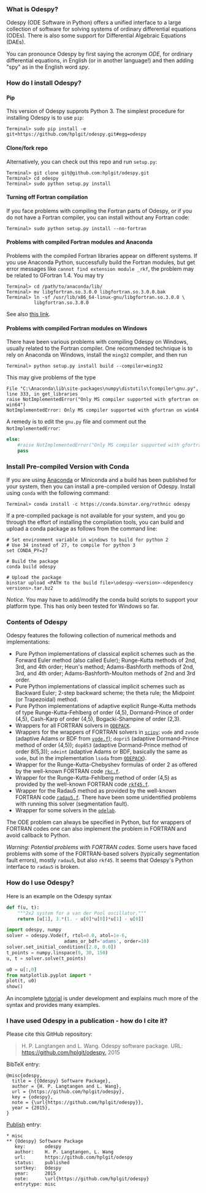 ### What is Odespy?

Odespy (ODE Software in Python) offers a unified interface to a
large collection of software for solving systems of ordinary
differential equations (ODEs). There is also some support for
Differential Algebraic Equations (DAEs).

You can pronounce Odespy by first saying the acronym *ODE*, for
ordinary differential equations, in English (or in another language!)
and then adding "spy" as in the English word *spy*.

### How do I install Odespy?

#### Pip

This version of Odespy supprots Python 3.  The simplest procedure for
installing Odespy is to use `pip`:


```
Terminal> sudo pip install -e git+https://github.com/hplgit/odespy.git#egg=odespy
```

#### Clone/fork repo

Alternatively, you can check out this repo and run `setup.py`:


```
Terminal> git clone git@github.com:hplgit/odespy.git
Terminal> cd odespy
Terminal> sudo python setup.py install
```

#### Turning off Fortran compilation

If you face problems with compiling the Fortran parts of Odespy,
or if you do not have a Fortran compiler, you can install without
any Fortran code:


```
Terminal> sudo python setup.py install --no-fortran
```

#### Problems with compiled Fortran modules and Anaconda

Problems with the compiled Fortran libraries appear on different systems.
If you use Anaconda Python, successfully build the Fortran modules, but
get error messages like `cannot find extension module _rkf`, the problem
may be related to GFortran 1.4. You may try


```
Terminal> cd /path/to/anaconda/lib/
Terminal> mv libgfortran.so.3.0.0 libgfortran.so.3.0.0.bak
Terminal> ln -sf /usr/lib/x86_64-linux-gnu/libgfortran.so.3.0.0 \
          libgfortran.so.3.0.0
```

See also [this link](http://stackoverflow.com/questions/9628273/libgfortran-version-gfortran-1-4-not-found).

#### Problems with compiled Fortran modules on Windows

There have been various problems with compiling Odespy on Windows,
usually related to the Fortran compiler.
One recommended technique is to rely on Anaconda on Windows,
install the `ming32` compiler, and then run


```
Terminal> python setup.py install build --compiler=ming32
```

This may give problems of the type


```
File "C:\Anaconda\lib\site-packages\numpy\distutils\fcompiler\gnu.py",
line 333, in get_libraries
raise NotImplementedError("Only MS compiler supported with gfortran on win64")
NotImplementedError: Only MS compiler supported with gfortran on win64
```

A remedy is to edit the `gnu.py` file and comment out the
`NotImplementedError`:


```python
else:
    #raise NotImplementedError("Only MS compiler supported with gfortran on win64")
    pass
```

### Install Pre-compiled Version with Conda

If you are using [Anaconda](https://store.continuum.io/cshop/anaconda/) or Miniconda and a build has been published for your system, then you can install a pre-compiled version of Odespy. Install using `conda` with the following command:


```
Terminal> conda install -c https://conda.binstar.org/rothnic odespy
```

If a pre-compiled package is not available for your system, and you go
through the effort of installing the compilation tools, you can build
and upload a conda package as follows from the command line:


```shell
# Set environment variable in windows to build for python 2
# Use 34 instead of 27, to compile for python 3
set CONDA_PY=27

# Build the package
conda build odespy

# Upload the package
binstar upload <PATH to the build file>\odespy-<version>-<dependency versions>.tar.bz2
```

*Notice.* 
You may have to add/modify the conda build scripts to support your platform type. This has only been tested for Windows so far.




### Contents of Odespy

Odespy features the following collection of numerical methods and
implementations:

  * Pure Python implementations of classical explicit schemes such as
    the Forward Euler method (also called Euler);
    Runge-Kutta methods of 2nd, 3rd, and 4th order; Heun's method;
    Adams-Bashforth methods of 2nd, 3rd, and 4th order;
    Adams-Bashforth-Moulton methods of 2nd and 3rd order.
  * Pure Python implementations of classical implicit schemes such as
    Backward Euler; 2-step backward scheme; the theta rule;
    the Midpoint (or Trapezoidal) method.
  * Pure Python implementations of adaptive explicit Runge-Kutta
    methods of type Runge-Kutta-Fehlberg of order (4,5), Dormand-Prince
    of order (4,5), Cash-Karp of order (4,5), Bogacki-Shampine of order (2,3).
  * Wrappers for all FORTRAN solvers in [`ODEPACK`](http://www.netlib.org/odepack).
  * Wrappers for the wrappers of FORTRAN solvers in [`scipy`](http://www.scipy.org):
    `vode` and `zvode` (adaptive Adams or BDF from [`vode.f`](http://www.netlib.org/ode/vode.f));
    `dopri5` (adaptive Dormand-Prince method of order (4,5));
    `dop853` (adaptive Dormand-Prince method of order 8(5,3));
    `odeint` (adaptive Adams or BDF, basically the same as `vode`, but in the implementation `lsoda` from [`ODEPACK`](http://www.netlib.org/odepack/)).
  * Wrapper for the Runge-Kutta-Chebyshev formulas of order 2 as
    offered by the well-known FORTRAN code [`rkc.f`](http://www.netlib.org/ode/rkc.f).
  * Wrapper for the Runge-Kutta-Fehlberg method of
    order (4,5) as provided by the well-known FORTRAN code [`rkf45.f`](http://www.netlib.org/ode/rkf45.f).
  * Wrapper for the Radau5 method as provided by the well-known FORTRAN code
    [`radau5.f`](http://www.unige.ch/~hairer/prog/stiff/radau5.f).
    There have been some unidentified problems with running this solver (segmentation fault).
  * Wrapper for some solvers in the [`odelab`](https://github.com/olivierverdier/odelab).

The ODE problem can always be specified in Python, but for wrappers of
FORTRAN codes one can also implement the problem in FORTRAN and avoid
callback to Python.

*Warning: Potential problems with FORTRAN codes.* 
Some users have faced problems with some of the FORTRAN-based solvers
(typically segmentation fault errors), mostly `radau5`, but also `rkf45`.
It seems that Odespy's Python interface to `radau5` is broken.



### How do I use Odespy?

Here is an example on the Odespy syntax


```python
def f(u, t):
    """2x2 system for a van der Pool oscillator."""
    return [u[1], 3.*(1. - u[0]*u[0])*u[1] - u[0]]

import odespy, numpy
solver = odespy.Vode(f, rtol=0.0, atol=1e-6,
                     adams_or_bdf='adams', order=10)
solver.set_initial_condition([2.0, 0.0])
t_points = numpy.linspace(0, 30, 150)
u, t = solver.solve(t_points)

u0 = u[:,0]
from matplotlib.pyplot import *
plot(t, u0)
show()
```

An incomplete [tutorial](http://hplgit.github.io/odespy/doc/tutorial/html/index.html) is under
development and explains much more of the syntax and provides many
examples.

### I have used Odespy in a publication - how do I cite it?

Please cite this GitHub repository:

> H. P. Langtangen and L. Wang. Odespy software package.
> URL: <https://github.com/hplgit/odespy.> 2015



BibTeX entry:


```
@misc{odespy,
  title = {{Odespy} Software Package},
  author = {H. P. Langtangen and L. Wang},
  url = {https://github.com/hplgit/odespy},
  key = {odespy},
  note = {\url{https://github.com/hplgit/odespy}},
  year = {2015},
}
```

[Publish](https://bitbucket.org/logg/publish) entry:


```
* misc
** {Odespy} Software Package
   key:       odespy
   author:    H. P. Langtangen, L. Wang
   url:       https://github.com/hplgit/odespy
   status:    published
   sortkey:   Odespy
   year:      2015
   note:      \url{https://github.com/hplgit/odespy}
   entrytype: misc
```

